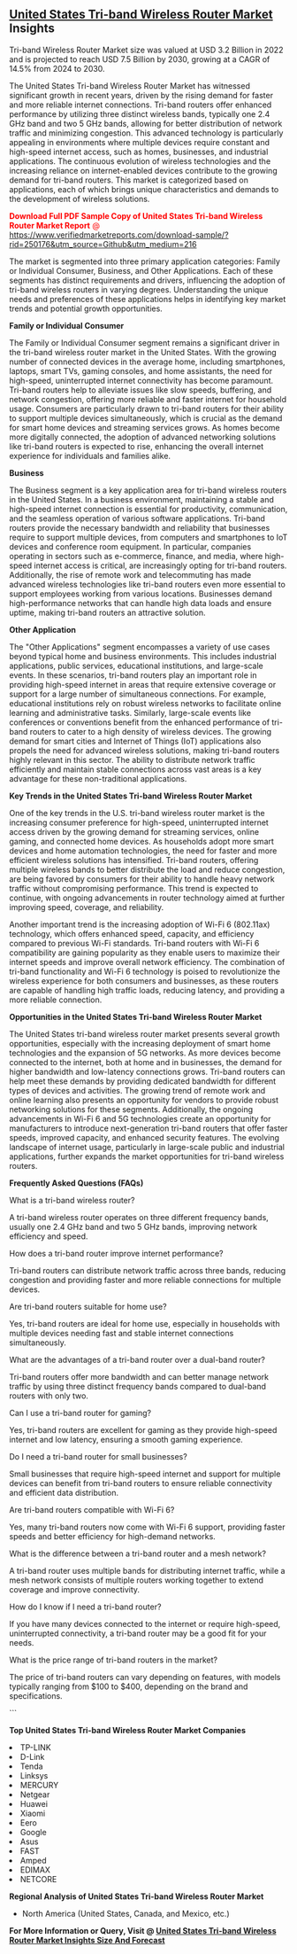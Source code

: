 <h2><a href="https://www.verifiedmarketreports.com/download-sample/?rid=250176&amp;utm_source=Github&amp;utm_medium=216" target="_blank">United States Tri-band Wireless Router Market</a> Insights</h2><p>Tri-band Wireless Router Market size was valued at USD 3.2 Billion in 2022 and is projected to reach USD 7.5 Billion by 2030, growing at a CAGR of 14.5% from 2024 to 2030.</p><p><p>The United States Tri-band Wireless Router Market has witnessed significant growth in recent years, driven by the rising demand for faster and more reliable internet connections. Tri-band routers offer enhanced performance by utilizing three distinct wireless bands, typically one 2.4 GHz band and two 5 GHz bands, allowing for better distribution of network traffic and minimizing congestion. This advanced technology is particularly appealing in environments where multiple devices require constant and high-speed internet access, such as homes, businesses, and industrial applications. The continuous evolution of wireless technologies and the increasing reliance on internet-enabled devices contribute to the growing demand for tri-band routers. This market is categorized based on applications, each of which brings unique characteristics and demands to the development of wireless solutions. <p><span class=""><span style="color: #ff0000;"><strong>Download Full PDF Sample Copy of United States Tri-band Wireless Router Market Report</strong> @ </span><a href="https://www.verifiedmarketreports.com/download-sample/?rid=250176&amp;utm_source=Github&amp;utm_medium=216" target="_blank">https://www.verifiedmarketreports.com/download-sample/?rid=250176&amp;utm_source=Github&amp;utm_medium=216</a></span></p> The market is segmented into three primary application categories: Family or Individual Consumer, Business, and Other Applications. Each of these segments has distinct requirements and drivers, influencing the adoption of tri-band wireless routers in varying degrees. Understanding the unique needs and preferences of these applications helps in identifying key market trends and potential growth opportunities. <p><strong>Family or Individual Consumer</strong></p><p>The Family or Individual Consumer segment remains a significant driver in the tri-band wireless router market in the United States. With the growing number of connected devices in the average home, including smartphones, laptops, smart TVs, gaming consoles, and home assistants, the need for high-speed, uninterrupted internet connectivity has become paramount. Tri-band routers help to alleviate issues like slow speeds, buffering, and network congestion, offering more reliable and faster internet for household usage. Consumers are particularly drawn to tri-band routers for their ability to support multiple devices simultaneously, which is crucial as the demand for smart home devices and streaming services grows. As homes become more digitally connected, the adoption of advanced networking solutions like tri-band routers is expected to rise, enhancing the overall internet experience for individuals and families alike. <p><strong>Business</strong></p><p>The Business segment is a key application area for tri-band wireless routers in the United States. In a business environment, maintaining a stable and high-speed internet connection is essential for productivity, communication, and the seamless operation of various software applications. Tri-band routers provide the necessary bandwidth and reliability that businesses require to support multiple devices, from computers and smartphones to IoT devices and conference room equipment. In particular, companies operating in sectors such as e-commerce, finance, and media, where high-speed internet access is critical, are increasingly opting for tri-band routers. Additionally, the rise of remote work and telecommuting has made advanced wireless technologies like tri-band routers even more essential to support employees working from various locations. Businesses demand high-performance networks that can handle high data loads and ensure uptime, making tri-band routers an attractive solution. <p><strong>Other Application</strong></p><p>The "Other Applications" segment encompasses a variety of use cases beyond typical home and business environments. This includes industrial applications, public services, educational institutions, and large-scale events. In these scenarios, tri-band routers play an important role in providing high-speed internet in areas that require extensive coverage or support for a large number of simultaneous connections. For example, educational institutions rely on robust wireless networks to facilitate online learning and administrative tasks. Similarly, large-scale events like conferences or conventions benefit from the enhanced performance of tri-band routers to cater to a high density of wireless devices. The growing demand for smart cities and Internet of Things (IoT) applications also propels the need for advanced wireless solutions, making tri-band routers highly relevant in this sector. The ability to distribute network traffic efficiently and maintain stable connections across vast areas is a key advantage for these non-traditional applications. <p><strong>Key Trends in the United States Tri-band Wireless Router Market</strong></p><p>One of the key trends in the U.S. tri-band wireless router market is the increasing consumer preference for high-speed, uninterrupted internet access driven by the growing demand for streaming services, online gaming, and connected home devices. As households adopt more smart devices and home automation technologies, the need for faster and more efficient wireless solutions has intensified. Tri-band routers, offering multiple wireless bands to better distribute the load and reduce congestion, are being favored by consumers for their ability to handle heavy network traffic without compromising performance. This trend is expected to continue, with ongoing advancements in router technology aimed at further improving speed, coverage, and reliability. <p>Another important trend is the increasing adoption of Wi-Fi 6 (802.11ax) technology, which offers enhanced speed, capacity, and efficiency compared to previous Wi-Fi standards. Tri-band routers with Wi-Fi 6 compatibility are gaining popularity as they enable users to maximize their internet speeds and improve overall network efficiency. The combination of tri-band functionality and Wi-Fi 6 technology is poised to revolutionize the wireless experience for both consumers and businesses, as these routers are capable of handling high traffic loads, reducing latency, and providing a more reliable connection. <p><strong>Opportunities in the United States Tri-band Wireless Router Market</strong></p><p>The United States tri-band wireless router market presents several growth opportunities, especially with the increasing deployment of smart home technologies and the expansion of 5G networks. As more devices become connected to the internet, both at home and in businesses, the demand for higher bandwidth and low-latency connections grows. Tri-band routers can help meet these demands by providing dedicated bandwidth for different types of devices and activities. The growing trend of remote work and online learning also presents an opportunity for vendors to provide robust networking solutions for these segments. Additionally, the ongoing advancements in Wi-Fi 6 and 5G technologies create an opportunity for manufacturers to introduce next-generation tri-band routers that offer faster speeds, improved capacity, and enhanced security features. The evolving landscape of internet usage, particularly in large-scale public and industrial applications, further expands the market opportunities for tri-band wireless routers. <p><strong>Frequently Asked Questions (FAQs)</strong></p><p>What is a tri-band wireless router? </p><p>A tri-band wireless router operates on three different frequency bands, usually one 2.4 GHz band and two 5 GHz bands, improving network efficiency and speed.</p><p>How does a tri-band router improve internet performance? </p><p>Tri-band routers can distribute network traffic across three bands, reducing congestion and providing faster and more reliable connections for multiple devices.</p><p>Are tri-band routers suitable for home use? </p><p>Yes, tri-band routers are ideal for home use, especially in households with multiple devices needing fast and stable internet connections simultaneously.</p><p>What are the advantages of a tri-band router over a dual-band router? </p><p>Tri-band routers offer more bandwidth and can better manage network traffic by using three distinct frequency bands compared to dual-band routers with only two.</p><p>Can I use a tri-band router for gaming? </p><p>Yes, tri-band routers are excellent for gaming as they provide high-speed internet and low latency, ensuring a smooth gaming experience.</p><p>Do I need a tri-band router for small businesses? </p><p>Small businesses that require high-speed internet and support for multiple devices can benefit from tri-band routers to ensure reliable connectivity and efficient data distribution.</p><p>Are tri-band routers compatible with Wi-Fi 6? </p><p>Yes, many tri-band routers now come with Wi-Fi 6 support, providing faster speeds and better efficiency for high-demand networks.</p><p>What is the difference between a tri-band router and a mesh network? </p><p>A tri-band router uses multiple bands for distributing internet traffic, while a mesh network consists of multiple routers working together to extend coverage and improve connectivity.</p><p>How do I know if I need a tri-band router? </p><p>If you have many devices connected to the internet or require high-speed, uninterrupted connectivity, a tri-band router may be a good fit for your needs.</p><p>What is the price range of tri-band routers in the market? </p><p>The price of tri-band routers can vary depending on features, with models typically ranging from $100 to $400, depending on the brand and specifications.</p>```</p><p><strong>Top United States Tri-band Wireless Router Market Companies</strong></p><div data-test-id=""><p><li>TP-LINK</li><li> D-Link</li><li> Tenda</li><li> Linksys</li><li> MERCURY</li><li> Netgear</li><li> Huawei</li><li> Xiaomi</li><li> Eero</li><li> Google</li><li> Asus</li><li> FAST</li><li> Amped</li><li> EDIMAX</li><li> NETCORE</li></p><div><strong>Regional Analysis of&nbsp;United States Tri-band Wireless Router Market</strong></div><ul><li dir="ltr"><p dir="ltr">North America&nbsp;(United States, Canada, and Mexico, etc.)</p></li></ul><p><strong>For More Information or Query, Visit @&nbsp;</strong><strong><a href="https://www.verifiedmarketreports.com/product/tri-band-wireless-router-market/?utm_source=Github&amp;utm_medium=216" target="_blank">United States Tri-band Wireless Router Market Insights Size And Forecast</a></strong></p></div>
